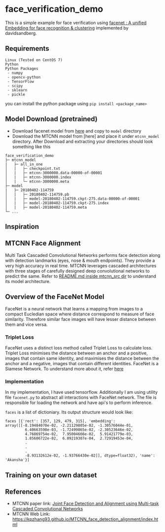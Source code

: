 # face_verification_demo
This is a simple example for face verification using [facenet : A unified Embedding for face recognition &amp; clustering](http://arxiv.org/abs/1503.03832) implemented by davidsandberg.

## Requirements
```
Linux (Tested on CentOS 7)
Python
Python Packages
 - numpy
 - opencv-python
 - TensorFlow
 - scipy
 - sklearn
 - pickle
```
you can install the python package using `pip install <package_name>`

## Model Download (pretrained)
- Download facenet model from [here](https://drive.google.com/file/d/1EXPBSXwTaqrSC0OhUdXNmKSh9qJUQ55-/view) and copy to `model` directory
- Download the MTCNN model from [here] and place it under `mtcnn_model` directory.
After Download and extracting your directories should look something like this
```
face_verification_demo
├─ mtcnn_model
|   ├─ all_in_one
│   |   ├─ checkpoint.txt
│   |   ├─ mtcnn-3000000.data-00000-of-00001
│   |   ├─ mtcnn-3000000.index
│   |   └─ mtcnn-3000000.meta
├─ model
|   ├─ 20180402-114759
│   |   ├─ 20180402-114759.pb
│   |   ├─ model-20180402-114759.ckpt-275.data-00000-of-00001
│   |   ├─ model-20180402-114759.ckpt-275.index
│   |   ├─ model-20180402-114759.meta
└─ ...
```

## Inspiration

## MTCNN Face Alignment
Multi Task Cascaded Convolutional Networks performs face detection along with detection landmarks (eyes, nose & mouth endpoints). 
They provide a very high accuracy in real time. MTCNN leverages cascaded architectures 
with three stages of carefully designed deep convolutional networks to predict the same.
Refer to [README.md inside mtcnn_src dir](./mtcnn_src/README.md) to understand its model architecture.

## Overview of the FaceNet Model
FaceNet is a neural network that learns a mapping from images to a compact Eucledian space where distance correspond to measure of 
face similarity. Therefore similar face images will have lesser distance between them and vice versa.
### Triplet Loss
FaceNet uses a distinct loss method called Triplet Loss to calculate loss. 
Triplet Loss minimises the distance between an anchor and a positive, 
images that contain same identity, and maximises the distance between the anchor and a negative, images that contain different identities.
FaceNet is a Siamese Network. To understand more about it, refer [here]()

### Implementation
In my implementation, I have used tensorflow. Additionally I am using utility file `facenet.py` to abstract all interactions with 
FaceNet network. The file is responsible for loading the network and have api's to perform inference.

`faces` is a list of dictioniary. Its output structure would look like:
```
faces [{'rect': [357, 129, 479, 315], 'embedding': array([[-8.19484070e-02, -2.21129805e-02, -1.30576044e-01,
		 6.40663598e-03, -1.72499865e-02, -2.30523646e-02,
         4.76869754e-02,  7.95004666e-02,  5.91421779e-03,
         1.85606722e-02,  6.09219307e-04,  2.72919453e-04,
		 .
		 .
		 .
		 -8.93132612e-02, -1.93766430e-02]], dtype=float32), 'name': 'Akansha'}]
```

## Training on your own dataset

## References
- MTCNN paper link: [Joint Face Detection and Alignment using Multi-task Cascaded Convolutional Networks](https://arxiv.org/pdf/1604.02878v1.pdf)
- MTCNN Web Link: https://kpzhang93.github.io/MTCNN_face_detection_alignment/index.html
